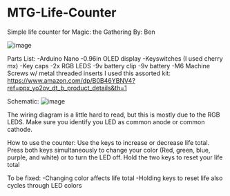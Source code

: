 # MTG-Life-Counter
Simple life counter for Magic: the Gathering
By: Ben

![image](https://github.com/Benzamp/MTG-Life-Counter/assets/39504919/3d9dee42-9eb6-42c0-a326-ef93ca736b3b)


Parts List:
-Arduino Nano
-0.96in OLED display
-Keyswitches (I used cherry mx)
-Key caps
-2x RGB LEDS
-9v battery clip
-9v battery
-M6 Machine Screws w/ metal threaded inserts
  I used this assorted kit: https://www.amazon.com/dp/B0B46YBNV4?ref=ppx_yo2ov_dt_b_product_details&th=1

Schematic: 
![image](https://github.com/Benzamp/MTG-Life-Counter/assets/39504919/9666ccfc-dbc6-4b1e-9d74-9ab40edbf1b6)

The wiring diagram is a little hard to read, but this is mostly due to the RGB LEDS. Make sure you identify you LED as common anode or common cathode. 

How to use the counter:
Use the keys to increase or decrease life total. Press both keys simultaneously to change your color (Red, green, blue, purple, and white) or to turn the LED off.
Hold the two keys to reset your life total

To be fixed:
-Changing color affects life total
-Holding keys to reset life also cycles through LED colors

